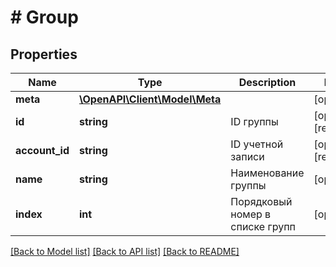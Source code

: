 # # Group

## Properties

Name | Type | Description | Notes
------------ | ------------- | ------------- | -------------
**meta** | [**\OpenAPI\Client\Model\Meta**](Meta.md) |  | [optional]
**id** | **string** | ID группы | [optional] [readonly]
**account_id** | **string** | ID учетной записи | [optional] [readonly]
**name** | **string** | Наименование группы | [optional]
**index** | **int** | Порядковый номер в списке групп | [optional]

[[Back to Model list]](../../README.md#models) [[Back to API list]](../../README.md#endpoints) [[Back to README]](../../README.md)
